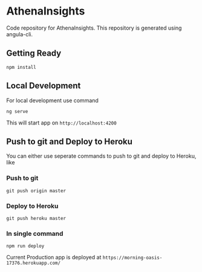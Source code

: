 # AthenaInsights

Code repository for AthenaInsights. This repository is generated using angula-cli.

## Getting Ready

``
npm install
``

## Local Development

For local development use command

``
ng serve
``

This will start app on `http://localhost:4200`

## Push to git and Deploy to Heroku

You can either use seperate commands to push to git and deploy to Heroku, like

### Push to git

``
git push origin master
``

### Deploy to Heroku

``
git push heroku master
``

### In single command

``
npm run deploy
``

Current Production app is deployed at `https://morning-oasis-17376.herokuapp.com/`
